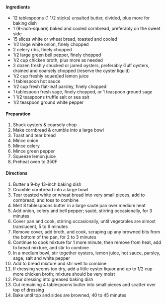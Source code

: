 
#### Ingredients  

* 12 tablespoons (1 1/2 sticks) unsalted butter, divided, plus more for baking dish  
* 1 (8-inch-square) baked and cooled cornbread, preferably on the sweet side
* 15 slices white or wheat bread, toasted and cooled
* 1/2 large white onion, finely chopped  
* 2 celery ribs, finely chopped  
* 1/2 large green bell pepper, finely chopped  
* 1/2 cup chicken broth, plus more as needed  
* 2 dozen freshly shucked or jarred oysters, preferably Gulf oysters, drained and coarsely chopped (reserve the oyster liquid)  
* 1/2 cup freshly squee]ed lemon juice    
* 1 tablespoon hot sauce   
* 1/2 cup fresh flat-leaf parsley, finely chopped   
* 1 tablespoon fresh sage, finely chopped, or 1 teaspoon ground sage   
* 1 1/2 teaspoons truffle salt or sea salt  
* 1/2 teaspoon ground white pepper  

#### Preparation  

1. Shuck oysters & coarsely chop  
2. Make cornbread & crumble into a large bowl    
3. Toast and tear bread  
4. Mince onion  
5. Mince celery  
6. Mince green pepper  
7. Squeeze lemon juice  
8. Preheat oven to 350F  

#### Directions  

1. Butter a 9-by 13-inch baking dish
2. Crumble cornbread into a large bowl  
3. Tear toasted white or wheat bread into very small pieces, add to cornbread, and toss to combine  
4. Melt 8 tablespoons butter in a large sauté pan over medium heat  
5. Add onion, celery and bell pepper; sauté, stirring occasionally, for 3 minutes   
6. Cover pan and cook, stirring occasionally, until vegetables are almost translucent, 5 to 6 minutes  
7. Remove cover, add broth, and cook, scraping up any browned bits from the bottom of the pan, for 2 to 3 minutes  
8. Continue to cook mixture for 1 more minute, then remove from heat, add to bread mixture, and stir to combine  
9. In a medium bowl, stir together oysters, lemon juice, hot sauce, parsley, sage, salt and white pepper  
10. Add to bread mixture and stir well to combine  
11. If dressing seems too dry, add a little oyster liquor and up to 1/2 cup more chicken broth; mixture should be very moist  
12. Pour dressing into greased baking dish  
13. Cut remaining 4 tablespoons butter into small pieces and scatter over top of dressing  
14. Bake until top and sides are browned, 40 to 45 minutes  
